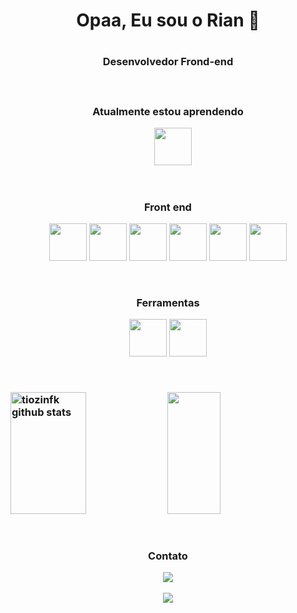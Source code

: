 <h1 align="center"> Opaa, Eu sou o Rian 👋 <h1/>

<h3 align="center" > Desenvolvedor Frond-end <h3/>
  
  &nbsp;
  &nbsp;
  &nbsp;
  &nbsp;
  &nbsp;
  &nbsp;
  &nbsp;
  &nbsp;
  

 <div align="center" > 
   
 Atualmente estou aprendendo 
   

  &nbsp;
    &nbsp;
  <img src="https://cdn.jsdelivr.net/gh/devicons/devicon/icons/mysql/mysql-original-wordmark.svg" width="60" height="60" /> 
   
  </div>
  
  &nbsp;
  &nbsp;
  &nbsp;
  &nbsp;
  &nbsp;
  &nbsp;
  &nbsp;
  &nbsp;
  &nbsp;
  &nbsp;
  
  
  <div  align="center">
    
  Front end 
    
    
 <img src="https://cdn.jsdelivr.net/gh/devicons/devicon/icons/react/react-original-wordmark.svg" width="60" height="60" />
     
 <img src="https://cdn.jsdelivr.net/gh/devicons/devicon/icons/javascript/javascript-original.svg" width="60" height="60"  />
    
 <img src="https://cdn.jsdelivr.net/gh/devicons/devicon/icons/typescript/typescript-original.svg" width="60" height="60" />
    
 <img src="https://cdn.jsdelivr.net/gh/devicons/devicon/icons/css3/css3-original.svg" width="60" height="60" />

   <img src="https://cdn.jsdelivr.net/gh/devicons/devicon/icons/nodejs/nodejs-original-wordmark.svg" width="60" height="60"/> 

 <img src="https://cdn.jsdelivr.net/gh/devicons/devicon/icons/html5/html5-original.svg" width="60" height="60" />     
    
    
  </div>
  
  &nbsp;
  &nbsp;
  &nbsp;
  &nbsp;
  &nbsp;
  &nbsp;
  &nbsp;
  &nbsp;
  
  <div align='center'>
   
    
  Ferramentas
    
  <img src="https://cdn.jsdelivr.net/gh/devicons/devicon/icons/git/git-original.svg" width="60" height="60"  />
    
  <img src="https://cdn.jsdelivr.net/gh/devicons/devicon/icons/visualstudio/visualstudio-plain.svg"  width="60" height="60"  />

    
    
    
    
  </div>
  
   &nbsp;
   &nbsp;
   &nbsp;
   &nbsp;
   &nbsp;
   &nbsp;
   &nbsp;
   &nbsp;
   &nbsp;
   &nbsp;
 
  
 <div>
 <img width="49%" height="195px" src="https://github-readme-stats.vercel.app/api?username=tiozinfk&show_icons=true&count_private=true&hide_border=true&title_color=ff91a4&icon_color=ff91a4&text_color=c9d1d9&bg_color=0d1117" alt="tiozinfk github stats" /> 
  <img width="41%" height="195px" src="https://github-readme-stats.vercel.app/api/top-langs/?username=tiozinfk&layout=compact&hide_border=true&title_color=ff91a4&text_color=ff91a4&bg_color=0d1117" />
</div>
  
   &nbsp;
   &nbsp;
   &nbsp;
   &nbsp;
   &nbsp;
   &nbsp;
   &nbsp;



<div align="center">
  
  Contato
  
<a href="https://www.linkedin.com/in/rian-moraes" target="_blank"><img src="https://img.shields.io/badge/-LinkedIn-%230077B5?style=for-the-badge&logo=linkedin&logoColor=white" target="_blank"></a>   
  
 <a href = "mailto:rianherminio2002@gmail.com"><img src="https://img.shields.io/badge/Gmail-D14836?style=for-the-badge&logo=gmail&logoColor=white" target="_blank"></a>
  
    
  
  <div/>



